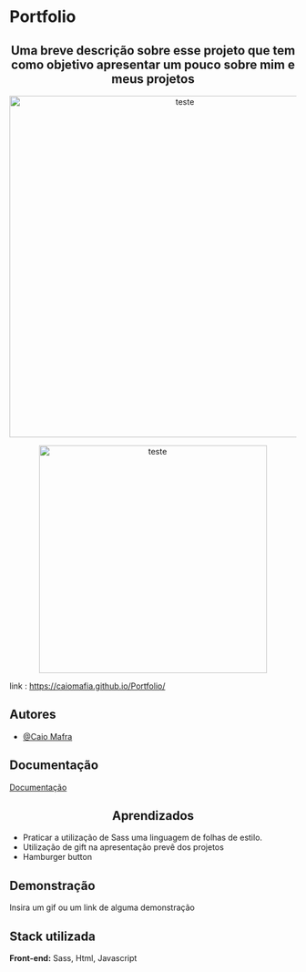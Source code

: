 
# Portfolio

<h2 align="center"> Uma breve descrição sobre esse projeto que tem como objetivo apresentar um pouco sobre mim e meus projetos  </h2>   



<p align="center">
  <img alt="teste" title="Portfolio" src="Portfolio.gif" width="600px" />
</p>


<p align="center">
  <img alt="teste" title="Portfolio" src="Portfoliomobile.gif" width="400px" />
</p>


link : https://caiomafia.github.io/Portfolio/
## Autores

- [@Caio Mafra](https://github.com/Caiomafia)


## Documentação

[Documentação](https://link-da-documentação)


##         <h2 align="center"> Aprendizados  </h2>
   
* Praticar a  utilização de Sass  uma linguagem de folhas de estilo.
* Utilização de gift na apresentação prevê dos projetos 
* Hamburger button

## Demonstração

Insira um gif ou um link de alguma demonstração


## Stack utilizada

**Front-end:** Sass, Html, Javascript



